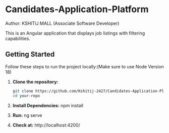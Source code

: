 # Candidates-Application-Platform


Author: KSHITIJ MALL
(Associate Software Developer)

This is an Angular application that displays job listings with filtering capabilities.

## Getting Started

Follow these steps to run the project locally:(Make sure to use Node Version 18)

1. **Clone the repository:**

   ```bash
   git clone https://github.com/Kshitij-2427/Candidates-Application-Platform.git
   cd your-repo

2. **Install Dependencies:**
npm install

3. **Run:**
ng serve

3. **Check at:**
http://localhost:4200/